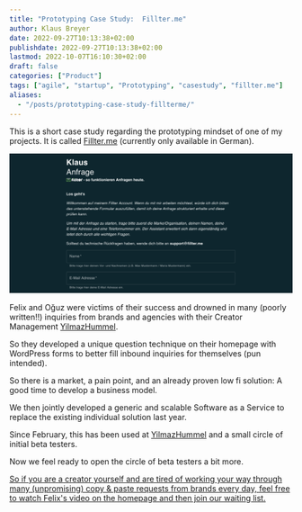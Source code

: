```yaml
---
title: "Prototyping Case Study:  Fillter.me"
author: Klaus Breyer
date: 2022-09-27T10:13:38+02:00
publishdate: 2022-09-27T10:13:38+02:00
lastmod: 2022-10-07T16:10:30+02:00
draft: false
categories: ["Product"]
tags: ["agile", "startup", "Prototyping", "casestudy", "fillter.me"]
aliases:
  - "/posts/prototyping-case-study-fillterme/"
---
```


This is a short case study regarding the prototyping mindset of one of my projects. It is called [Fillter.me](http://fillter.me) (currently only available in German).

![](Screenshot-2022-09-27-at-10.11.34-1024x505.png)

Felix and Oğuz were victims of their success and drowned in many (poorly written!!) inquiries from brands and agencies with their Creator Management [YilmazHummel](http://yilmazhummel.com).

So they developed a unique question technique on their homepage with WordPress forms to better fill inbound inquiries for themselves (pun intended).

So there is a market, a pain point, and an already proven low fi solution: A good time to develop a business model.

We then jointly developed a generic and scalable Software as a Service to replace the existing individual solution last year.

Since February, this has been used at [YilmazHummel](http://yilmazhummel.com) and a small circle of initial beta testers.

Now we feel ready to open the circle of beta testers a bit more.

[So if you are a creator yourself and are tired of working your way through many (unpromising) copy & paste requests from brands every day, feel free to watch Felix's video on the homepage and then join our waiting list.](http://fillter.me)

